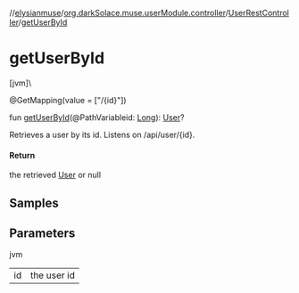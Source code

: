 //[elysianmuse](../../../index.md)/[org.darkSolace.muse.userModule.controller](../index.md)/[UserRestController](index.md)/[getUserById](get-user-by-id.md)

# getUserById

[jvm]\

@GetMapping(value = ["/{id}"])

fun [getUserById](get-user-by-id.md)(@PathVariableid: [Long](https://kotlinlang.org/api/latest/jvm/stdlib/kotlin/-long/index.html)): [User](../../org.darkSolace.muse.userModule.model/-user/index.md)?

Retrieves a user by its id. Listens on /api/user/{id}.

#### Return

the retrieved [User](../../org.darkSolace.muse.userModule.model/-user/index.md) or null

## Samples

## Parameters

jvm

| | |
|---|---|
| id | the user id |
